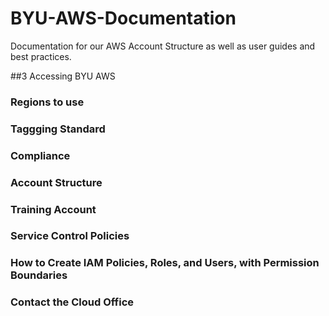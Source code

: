 # BYU-AWS-Documentation
Documentation for our AWS Account Structure as well as user guides and best practices.

##3 Accessing BYU AWS

### Regions to use

### Taggging Standard

### Compliance 

### Account Structure 

### Training Account

### Service Control Policies

### How to Create IAM Policies, Roles, and Users, with Permission Boundaries 

### Contact the Cloud Office
